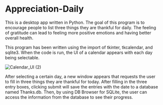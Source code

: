 # Appreciation-Daily
This is a desktop app written in Python. The goal of this program is to encourage people to list three things they are thankful for daily. The feeling of gratitude can lead to feeling more positive emotions and having better overall health.

This program has been written using the import of tkinter, tkcalendar, and sqlite3. When the code is run, the UI of a calendar appears with each day being selectable.

![Calendar_UI (2)](https://user-images.githubusercontent.com/44219118/71773899-3a2e7600-2f1a-11ea-9281-81c7631424e2.png)

After selecting a certain day, a new window appears that requests the user to fill in three things they are thankful for today. After filling in the three entry boxes, clicking submit will save the entries with the date to a database named Thanks.db. Then, by using DB Browser for SQLite, the user can access the information from the database to see their progress.
